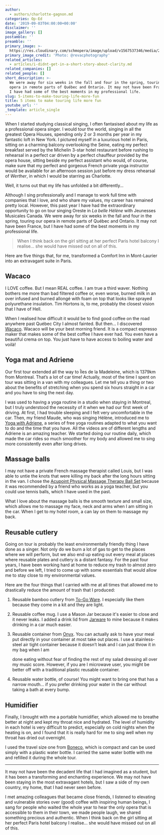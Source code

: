 ```yaml
---
author:
  - authors/charlotte-gagnon.md
categories: Op-Ed
date: '2019-09-03T04:00:00+00:00'
disclaimer: ''
image_gallery: []
postamble: ''
preamble: ''
primary_image: >-
  https://res.cloudinary.com/schmopera/image/upload/v1567537346/media/2019/09/sqTouringLife_nuf8nx.jpg
primary_image_credit: 'Photo: @revacphotography'
related_articles:
  - articles/i-didnt-get-in-a-short-story-about-clarity.md
related_companies: []
related_people: []
short_description: >-
  We were away for six weeks in the fall and four in the spring, touring our
  opera in remote parts of Québec and Ontario. It may not have been France, but
  I have had some of the best moments in my professional life. 
slug: 5-items-to-make-touring-life-more-fun
title: 5 items to make touring life more fun
youtube_url: ''
_template: article_single
---
```


When I started studying classical singing, I often fantasised about my life as a professional opera singer. I would tour the world, singing in all the greatest Opera Houses, spending only 2 or 3 months per year in my fantastic loft in New York. I pictured myself in a luxurious hotel in Paris, sitting on a charming balcony overlooking the Seine, eating my perfect breakfast served by the Michelin 3-star hotel restaurant before rushing to rehearsal in a perfect car driven by a perfect chauffeur provided by the opera house, sitting beside my perfect assistant who would, of course, make sure that my perfect and gorgeous French private yoga instructor would be available for an afternoon session just before my dress rehearsal of _Werther_, in which I would be starring as Charlotte.

Well, it turns out that my life has unfolded a bit differently… 

Although I sing professionally and I manage to work full time with companies that I love, and who share my values, my career has remained pretty local. However, this past year I have had the extraordinary opportunity to go on tour singing Oreste in _La belle Hélène_ with Jeunesses Musicales Canada. We were away for six weeks in the fall and four in the spring, touring our opera in remote parts of Québec and Ontario. It may not have been France, but I have had some of the best moments in my professional life. 

> When I think back on the girl sitting at her perfect Paris hotel balcony I realise… she would have missed out on all of this.

Here are five things that, for me, transformed a Comfort Inn in Mont-Laurier into an extravagant suite in Paris. 

## Wacaco

I LOVE coffee. But I mean REAL coffee. I am true a third waver. Nothing bothers me more than bad filtered coffee or, even worse, burned milk in an over infused and burned allongé with foam on top that looks like sprayed polyurethane insulation. Tim Hortons is, to me, probably the closest vision that I have of Hell. 

When I realised how difficult it would be to find good coffee on the road anywhere past Québec City I almost fainted. But then… I discovered [Wacaco](https://fr.wacaco.com/). Wacaco will be your best morning friend. It is a compact espresso maker that makes some of the best coffee I have ever had. You even have a beautiful crema on top. You just have to have access to boiling water and voilà!

## Yoga mat and Adriene

Our first tour extended all the way to Îles de la Madeleine, which is 1379km from Montreal. That’s a lot of car time! Actually, most of the time I spent on tour was sitting in a van with my colleagues. Let me tell you a thing or two about the benefits of stretching when you spend six hours straight in a car and you have to sing the next day. 

I was used to having a yoga routine in a studio when staying in Montreal, but I truly understood the necessity of it when we had our first week of driving. At first, I had trouble sleeping and I felt very uncomfortable in the car. Then, my friend Maude, who was singing Hélène, introduced me to [Yoga with Adriene](https://yogawithadriene.com/), a series of free yoga routines adapted to what you want to do and the time that you have. All the videos are of different lengths and Adriene is an amazing teacher. We started doing our routine daily, which made the car rides so much smoother for my body and allowed me to sing more consistently even after long drives.

## Massage balls

I may not have a private French massage therapist called Louis, but I was able to untie the knots that were killing my back after the long hours sitting in the van. I chose the [Acupoint Physical Massage Therapy Ball Set](https://www.amazon.com/Acupoint-Physical-Massage-Therapy-Balls-x/dp/B01IL7SKUU) because it was recommended by a friend who works as a yoga teacher, but you could use tennis balls, which I have used in the past. 

What I love about the massage balls is the smooth texture and small size, which allows me to massage my face, neck and arms when I am sitting in the car. When I get to my hotel room, a can lay on them to massage my back.

## Reusable cutlery

Going on tour is probably the least environmentally friendly thing I have done as a singer. Not only do we burn a lot of gas to get to the places where we will perform, but we also end up eating out every meal at places where reusable plates and cutlery is a distant fantasy. For the past four years, I have been working hard at home to reduce my trash to almost zero and before we left, I tried to come up with some essentials that would allow me to stay close to my environmental values. 

Here are the four things that I carried with me at all times that allowed me to drastically reduce the amount of trash that I produced:

1. Reusable bamboo cutlery from [To-Go Ware](https://www.to-goware.com/category-bamboo-utensil-sets-247). I especially like them because they come in a kit and they are light.
2. Reusable coffee mug. I use a Mason Jar because it's easier to close and it never leaks. I added a drink lid from [Jarware](https://www.jarware.com/collections/bevware/products/drink-lid) to mine because it makes drinking in a car much easier.
3. Reusable container from [Onyx](http://www.onyxcontainers.com/22-airtight). You can actually ask to have your meal put directly in your container at most take out places. I use a stainless-steel air tight container because it doesn’t leak and I can just throw it in my bag when I am

   done eating without fear of finding the rest of my salad dressing all over my music score. However, if you are I microwave user, you might be better off with a traditional plastic reusable container.
4. Reusable water bottle, of course! You might want to bring one that has a narrow mouth… if you prefer drinking your water in the car without taking a bath at every bump.

## Humidifier

Finally, I brought with me a portable humidifier, which allowed me to breathe better at night and kept my throat nice and hydrated. The level of humidity in each hotel is very difficult to predict, especially on cold nights when the heating is on, and I found that it is really hard for me to sing well when my throat has dried out overnight. 

I used the travel size one from [Boneco](https://www.boneco.com/en/u7146), which is compact and can be used simply with a plastic water bottle. I carried the same water bottle with me and refilled it during the whole tour.

***

It may not have been the decadent life that I had imagined as a student, but it has been a transforming and enchanting experience. We may not have been staying in the most extravagant hotels, but I saw a side of my own country, my home, that I had never seen before. 

I met amazing colleagues that became close friends, I listened to elevating and vulnerable stories over (good) coffee with inspiring human beings, I sang for people who waited the whole year to hear the only opera that is accessible to them in their town, we made people laugh, we shared something precious and authentic. When I think back on the girl sitting at her perfect Paris hotel balcony I realise… she would have missed out on all of this.
